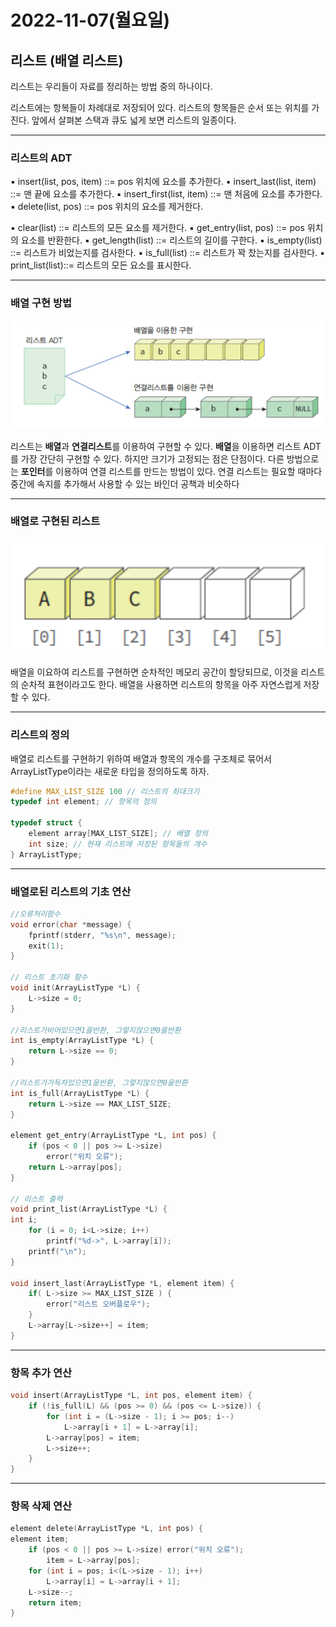 # 2022-11-07(월요일)

## 리스트 (배열 리스트)

리스트는 우리들이 자료를 정리하는 방법 중의 하나이다.

리스트에는 항복들이 차례대로 저장되어 있다. 리스트의 항목들은 순서 또는 위치를 가진다.
앞에서 살펴본 스택과 큐도 넓게 보면 리스트의 일종이다.

---

### 리스트의 ADT

▪ insert(list, pos, item) ::= pos 위치에 요소를 추가한다.
▪ insert_last(list, item) ::= 맨 끝에 요소를 추가한다.
▪ insert_first(list, item) ::= 맨 처음에 요소를 추가한다.
▪ delete(list, pos) ::= pos 위치의 요소를 제거한다.

▪ clear(list) ::= 리스트의 모든 요소를 제거한다.
▪ get_entry(list, pos) ::= pos 위치의 요소를 반환한다.
▪ get_length(list) ::= 리스트의 길이를 구한다.
▪ is_empty(list) ::= 리스트가 비었는지를 검사한다.
▪ is_full(list) ::= 리스트가 꽉 찼는지를 검사한다.
▪ print_list(list)::= 리스트의 모든 요소를 표시한다.

---

### 배열 구현 방법

![Untitled](src/Untitled.png)

 리스트는 **배열**과 **연결리스트**를 이용하여 구현할 수 있다. **배열**을 이용하면 리스트 ADT를 가장 간단히 구현할 수 있다. 하지만 크기가 고정되는 점은 단점이다.
 다른 방법으로는 **포인터**를 이용하여 연결 리스트를 만드는 방법이 있다. 연결 리스트는 필요할 때마다 중간에 속지를 추가해서 사용할 수 있는 바인더 공책과 비슷하다

---

 

### 배열로 구현된 리스트

![Untitled](src/Untitled%201.png)

배열을 이요하여 리스트를 구현하면 순차적인 메모리 공간이 할당되므로, 이것을 리스트의 순차적 표현이라고도 한다.
 배열을 사용하면 리스트의 항목을 아주 자연스럽게 저장할 수 있다.

---

### 리스트의 정의

배열로 리스트를 구현하기 위하여 배열과 항목의 개수를 구조체로 묶어서 ArrayListType이라는 새로운 타입을 정의하도록 하자.

```c
#define MAX_LIST_SIZE 100 // 리스트의 최대크기
typedef int element; // 항목의 정의

typedef struct {
	element array[MAX_LIST_SIZE]; // 배열 정의 
	int size; // 현재 리스트에 저장된 항목들의 개수
} ArrayListType;
```

---

### 배열로된 리스트의 기초 연산

```c
//오류처리함수
void error(char *message) {
	fprintf(stderr, "%s\n", message);
	exit(1); 
}

// 리스트 초기화 함수
void init(ArrayListType *L) { 
	L->size = 0;
}

//리스트가비어있으면1을반환, 그렇지않으면0을반환
int is_empty(ArrayListType *L) { 
	return L->size == 0;
}

//리스트가가득차있으면1을반환, 그렇지않으면0을반환
int is_full(ArrayListType *L) {
	return L->size == MAX_LIST_SIZE;
}

element get_entry(ArrayListType *L, int pos) { 
	if (pos < 0 || pos >= L->size)
		error("위치 오류"); 
	return L->array[pos];
}

// 리스트 출력
void print_list(ArrayListType *L) { 
int i;
	for (i = 0; i<L->size; i++) 
		printf("%d->", L->array[i]);
	printf("\n"); 
}

void insert_last(ArrayListType *L, element item) { 
	if( L->size >= MAX_LIST_SIZE ) {
		error("리스트 오버플로우"); 
	}
	L->array[L->size++] = item; 
}
```

---

### 항목 추가 연산

```c
void insert(ArrayListType *L, int pos, element item) { 
	if (!is_full(L) && (pos >= 0) && (pos <= L->size)) {
		for (int i = (L->size - 1); i >= pos; i--) 
			L->array[i + 1] = L->array[i];
		L->array[pos] = item;
		L->size++; 
	}
}
```

---

### 항목 삭제 연산

```c
element delete(ArrayListType *L, int pos) { 
element item;
	if (pos < 0 || pos >= L->size) error("위치 오류");
		item = L->array[pos];
	for (int i = pos; i<(L->size - 1); i++)
		L->array[i] = L->array[i + 1]; 
	L->size--;
	return item; 
}
```